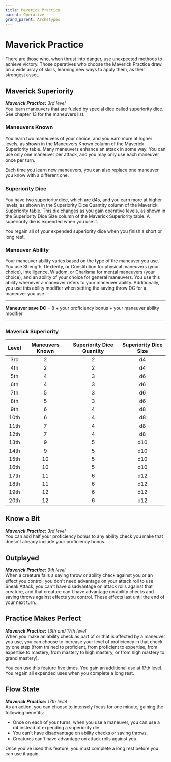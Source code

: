 ```yaml
---
title: Maverick Practice
parent: Operative
grand_parent: Archetypes
---
```


# Maverick Practice

<!--- no image <img src='../../../../zzImages/Classes/' style='float:right; width:400px;'> --->




There are those who, when thrust into danger, use unexpected methods to achieve victory. Those operatives who choose the Maverick Practice draw on a wide array of skills, learning new ways to apply them, as their strongest asset.

## Maverick Superiority
_**Maverick Practice:** 3rd level_<br>
You learn maneuvers that are fueled by special dice called superiority dice. See chapter 13 for the maneuvers list.

### Maneuvers Known
You learn two maneuvers of your choice, and you earn more at higher levels, as shown in the Maneuvers Known column of the Maverick Superiority table. Many maneuvers enhance an attack in some way. You can use only one maneuver per attack, and you may only use each maneuver once per turn.

Each time you learn new maneuvers, you can also replace one maneuver you know with a different one.

### Superiority Dice
You have two superiority dice, which are d4s, and you earn more at higher levels, as shown in the Superiority Dice Quantity column of the Maverick Superiority table. This die changes as you gain operative levels, as shown in the Superiority Dice Size column of the Maverick Superiority table. A superiority die is expended when you use it. 

You regain all of your expended superiority dice when you finish a short or long rest.

### Maneuver Ability
Your maneuver ability varies based on the type of the maneuver you use. You use Strength, Dexterity, or Constitution for physical maneuvers (your choice), Intelligence, Wisdom, or Charisma for mental maneuvers (your choice), and an ability of your choice for general maneuvers. You use this ability whenever a maneuver refers to your maneuver ability. Additionally, you use this ability modifier when setting the saving throw DC for a maneuver you use.

___



**Maneuver save DC** = 8 + your proficiency bonus + your maneuver ability modifier



___

### Maverick Superiority

|Level|Maneuvers Known|Superiority Dice Quantity|Superiority Dice Size|
|:--:|:--:|:--:|:--:|
| 3rd| 2|2| d4|
| 4th| 2|2| d4|
| 5th| 4|3| d6|
| 6th| 4|3| d6|
| 7th| 5|3| d6|
| 8th| 5|3| d6|
| 9th| 6|4| d8|
|10th| 6|4| d8|
|11th| 7|4| d8|
|12th| 7|4| d8|
|13th| 9|5|d10|
|14th| 9|5|d10|
|15th|10|5|d10|
|16th|10|5|d10|
|17th|11|6|d12|
|18th|11|6|d12|
|19th|12|6|d12|
|20th|12|6|d12|


## Know a Bit
_**Maverick Practice:** 3rd level_<br>
You can add half your proficiency bonus to any ability check you make that doesn't already include your proficiency bonus.

## Outplayed
_**Maverick Practice:** 9th level_<br>
When a creature fails a saving throw or ability check against you or an effect you control, you don't need advantage on your attack roll to use Sneak Attack, you can't have disadvantage on attack rolls against that creature, and that creature can't have advantage on ability checks and saving throws against effects you control. These effects last until the end of your next turn.









## Practice Makes Perfect
_**Maverick Practice:** 13th and 17th level_<br>
When you make an ability check as part of or that is affected by a maneuver you use, you can choose to increase your level of proficiency in that check by one step (from trained to proficient, from proficient to expertise, from expertise to mastery, from mastery to high mastery, or from high mastery to grand mastery).

You can use this feature five times. You gain an additional use at 17th level. You regain all expended uses when you complete a long rest.

## Flow State
_**Maverick Practice:** 17th level_<br>
As an action, you can choose to intensely focus for one minute, gaining the following benefits:
- Once on each of your turns, when you use a maneuver, you can use a d4 instead of expending a superiority die.
- You can't have disadvantage on ability checks or saving throws.
- Creatures can't have advantage on attack rolls against you.

Once you've used this feature, you must complete a long rest before you can use it again.
